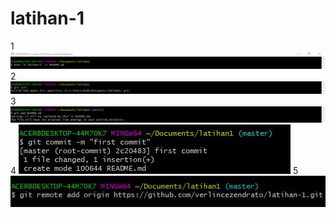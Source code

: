 # latihan-1



1
![hasilnya](https://github.com/verlincezendrato/latihan-1/blob/master/1.JPG)
2
![hasilnya](https://github.com/verlincezendrato/latihan-1/blob/master/2.JPG)
3
![hasilnya](https://github.com/verlincezendrato/latihan-1/blob/master/3.JPG)
4
![hasilnya](https://github.com/verlincezendrato/latihan-1/blob/master/4.JPG)
5
![hasilnya](https://github.com/verlincezendrato/latihan-1/blob/master/5.JPG)
